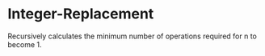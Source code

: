 # Integer-Replacement
Recursively calculates the minimum number of operations required for n to become 1.
